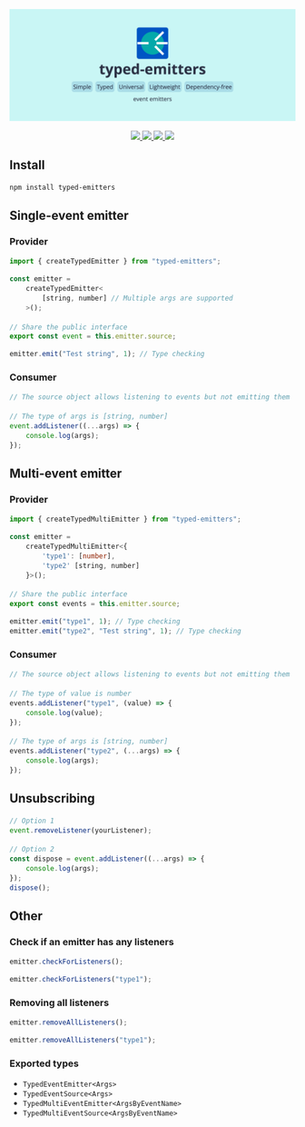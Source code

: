![typed-emitters | Simple, Typed, Universal, Lightweight, Dependency-free event emitters](https://raw.githubusercontent.com/denvifer/typed-emitters/master/docs/image.png)

<div align="center">
  <a href="https://bundlephobia.com/package/typed-emitters" alt=“bundlephobia min”>
      <img src="https://img.shields.io/bundlephobia/min/typed-emitters" />
  </a>
  <a href="https://bundlephobia.com/package/typed-emitters" alt=“bundlephobia minzip”>
      <img src="https://img.shields.io/bundlephobia/minzip/typed-emitters" />
  </a>
  <a href="https://github.com/denvifer/typed-emitters/blob/master/LICENSE" alt=“license”>
      <img src="https://img.shields.io/github/license/denvifer/typed-emitters" />
  </a>
  <a href="https://www.npmjs.com/package/typed-emitters?activeTab=versions" alt=“version”>
      <img src="https://img.shields.io/npm/v/typed-emitters" />
  </a>
</div>

## Install

```bash
npm install typed-emitters
```

## Single-event emitter

### Provider

```typescript
import { createTypedEmitter } from "typed-emitters";
```

```typescript
const emitter =
    createTypedEmitter<
        [string, number] // Multiple args are supported
    >();

// Share the public interface
export const event = this.emitter.source;
```

```typescript
emitter.emit("Test string", 1); // Type checking
```

### Consumer

```typescript
// The source object allows listening to events but not emitting them

// The type of args is [string, number]
event.addListener((...args) => {
    console.log(args);
});
```

## Multi-event emitter

### Provider

```typescript
import { createTypedMultiEmitter } from "typed-emitters";
```

```typescript
const emitter =
    createTypedMultiEmitter<{
        'type1': [number],
        'type2' [string, number]
    }>();

// Share the public interface
export const events = this.emitter.source;
```

```typescript
emitter.emit("type1", 1); // Type checking
emitter.emit("type2", "Test string", 1); // Type checking
```

### Consumer

```typescript
// The source object allows listening to events but not emitting them

// The type of value is number
events.addListener("type1", (value) => {
    console.log(value);
});

// The type of args is [string, number]
events.addListener("type2", (...args) => {
    console.log(args);
});
```

## Unsubscribing

```typescript
// Option 1
event.removeListener(yourListener);

// Option 2
const dispose = event.addListener((...args) => {
    console.log(args);
});
dispose();
```

## Other

### Check if an emitter has any listeners

```typescript
emitter.checkForListeners();
```

```typescript
emitter.checkForListeners("type1");
```

### Removing all listeners

```typescript
emitter.removeAllListeners();
```

```typescript
emitter.removeAllListeners("type1");
```

### Exported types

-   `TypedEventEmitter<Args>`
-   `TypedEventSource<Args>`
-   `TypedMultiEventEmitter<ArgsByEventName>`
-   `TypedMultiEventSource<ArgsByEventName>`
